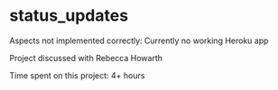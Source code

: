 status_updates
==============
Aspects not implemented correctly:
Currently no working Heroku app

Project discussed with 
Rebecca Howarth

Time spent on this project:
4+ hours